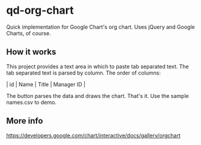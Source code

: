 # qd-org-chart
Quick implementation for Google Chart's org chart. Uses jQuery and Google Charts, of course.
## How it works
This project provides a text area in which to paste tab separated text. The tab separated text is parsed by column. The order of columns:

| id | Name | Title | Manager ID |

The button parses the data and draws the chart. That's it. Use the sample names.csv to demo.

## More info
https://developers.google.com/chart/interactive/docs/gallery/orgchart
